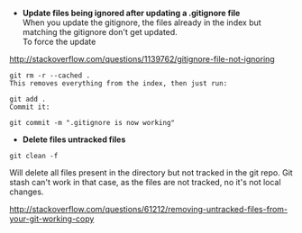* **Update files being ignored after updating a .gitignore file**   
When you update the gitignore, the files already in the index but matching the gitignore don't get updated.   
To force the update 

http://stackoverflow.com/questions/1139762/gitignore-file-not-ignoring

````
git rm -r --cached .
This removes everything from the index, then just run:

git add .
Commit it:

git commit -m ".gitignore is now working"
````

* **Delete files untracked files**
````
git clean -f
````
Will delete all files present in the directory but not tracked in the git repo. 
Git stash can't work in that case, as the files are not tracked, no it's not local changes. 

http://stackoverflow.com/questions/61212/removing-untracked-files-from-your-git-working-copy